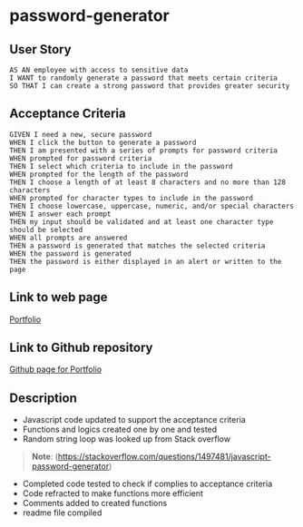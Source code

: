 # password-generator

## User Story

```
AS AN employee with access to sensitive data
I WANT to randomly generate a password that meets certain criteria
SO THAT I can create a strong password that provides greater security
```

## Acceptance Criteria

```
GIVEN I need a new, secure password
WHEN I click the button to generate a password
THEN I am presented with a series of prompts for password criteria
WHEN prompted for password criteria
THEN I select which criteria to include in the password
WHEN prompted for the length of the password
THEN I choose a length of at least 8 characters and no more than 128 characters
WHEN prompted for character types to include in the password
THEN I choose lowercase, uppercase, numeric, and/or special characters
WHEN I answer each prompt
THEN my input should be validated and at least one character type should be selected
WHEN all prompts are answered
THEN a password is generated that matches the selected criteria
WHEN the password is generated
THEN the password is either displayed in an alert or written to the page
```
## Link to web page
[Portfolio](https://eamahma.github.io/password-generator/)

## Link to Github repository
[Github page for Portfolio](https://github.com/eamahma/password-generator)


## Description
* Javascript code updated to support the acceptance criteria
* Functions and logics created one by one and tested
* Random string loop was looked up from Stack overflow
> **Note**: (https://stackoverflow.com/questions/1497481/javascript-password-generator)
* Completed code tested to check if complies to acceptance criteria
* Code refracted to make functions more efficient
* Comments added to created functions
* readme file compiled
